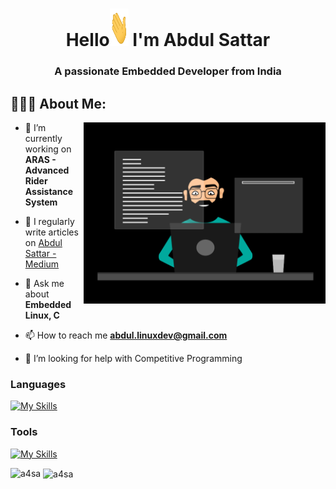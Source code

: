 <h1 align="center">Hello<img src="https://raw.githubusercontent.com/ABSphreak/ABSphreak/master/gifs/Hi.gif" width="30px" height="60px"> I'm Abdul Sattar </h1>
<h3 align="center">A passionate Embedded Developer from India</h3>

## 👨🏻‍💻 About Me:

<img  src="./thoughtworks-gif_dribbble.gif" height="290px" align="right" />

- 🔭 I’m currently working on **ARAS - Advanced Rider Assistance System**

- 📝 I regularly write articles on [Abdul Sattar - Medium](https://medium.com/@embedded.ai)

- 💬 Ask me about **Embedded Linux, C**

- 📫 How to reach me **abdul.linuxdev@gmail.com**

- 🤔 I’m looking for help with Competitive Programming





<h3 align="left">Languages</h3>

[![My Skills](https://skillicons.dev/icons?i=c,cpp,cmake,py,arduino,raspberrypi,bash,powershell,matlab,perl)](https://skillicons.dev)

<h3 align="left">Tools</h3>

[![My Skills](https://skillicons.dev/icons?i=eclipse,vscode,pycharm,git,github,linux,ubuntu,kali,wordpress,notion)](https://skillicons.dev)



<p><img align="left" src="https://github-readme-stats.vercel.app/api/top-langs?username=a4sa&show_icons=true&locale=en&layout=compact" alt="a4sa" /></p>

<p>&nbsp;<img align="center" src="https://github-readme-stats.vercel.app/api?username=a4sa&show_icons=true&locale=en" alt="a4sa" /></p>
